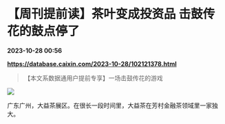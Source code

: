 # 【周刊提前读】茶叶变成投资品 击鼓传花的鼓点停了

**2023-10-28 00:56**

**https://database.caixin.com/2023-10-28/102121378.html**

> 【本文系数据通用户提前专享】一场击鼓传花的游戏

  

![](https://img.caixin.com/2023-10-28/169845177660045_840_560.jpg)

广东广州，大益茶展区。在很长一段时间里，大益茶在芳村金融茶领域里一家独大。